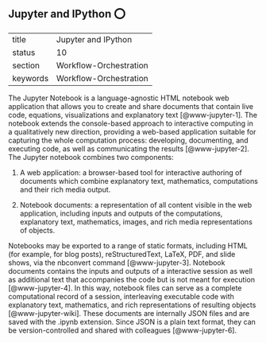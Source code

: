 ## Jupyter and IPython :o:


|          |                         |
| -------- | ----------------------- |
| title    | Jupyter and IPython     | 
| status   | 10                      |
| section  | Workflow-Orchestration  |
| keywords | Workflow-Orchestration  |



The Jupyter Notebook is a language-agnostic HTML notebook web
application that allows you to create and share documents that contain
live code, equations, visualizations and explanatory
text [@www-jupyter-1]. The notebook extends the console-based
approach to interactive computing in a qualitatively new direction,
providing a web-based application suitable for capturing the whole
computation process: developing, documenting, and executing code, as
well as communicating the results [@www-jupyter-2]. The Jupyter
notebook combines two components:
    
1. A web application: a browser-based tool for interactive authoring
of documents which combine explanatory text, mathematics, computations
and their rich media output.

2. Notebook documents: a representation of all content visible in the
web application, including inputs and outputs of the computations,
explanatory text, mathematics, images, and rich media representations
of objects.

Notebooks may be exported to a range of static formats, including HTML
(for example, for blog posts), reStructuredText, LaTeX, PDF, and slide
shows, via the nbconvert command [@www-jupyter-3].  Notebook
documents contains the inputs and outputs of a interactive session as
well as additional text that accompanies the code but is not meant for
execution [@www-jupyter-4]. In this way, notebook files can
serve as a complete computational record of a session, interleaving
executable code with explanatory text, mathematics, and rich
representations of resulting objects [@www-jupyter-wiki]. These
documents are internally JSON files and are saved with the .ipynb
extension. Since JSON is a plain text format, they can be
version-controlled and shared with colleagues [@www-jupyter-6].

